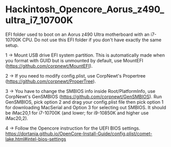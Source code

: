 # Hackintosh_Opencore_Aorus_z490_ultra_i7_10700K
EFI folder used to boot on an Aorus z490 Ultra motherboard with an i7-10700K CPU. Do not use this EFI folder if you don't have exactly the same setup.


1 ->  Mount USB drive EFI system partition. This is automatically made when you format with GUID but is unmounted by default, use MountEFI (https://github.com/corpnewt/MountEFI).

2 ->  If you need to modify config.plist, use CorpNewt's Propertree (https://github.com/corpnewt/ProperTree).

3 ->  You have to change the SMBIOS info inside Root/PlatformInfo, use CorpNewt's GenSMBIOS (https://github.com/corpnewt/GenSMBIOS). Run GenSMBIOS, pick option 2 and drag your config.plist file then pick option 1 for downloading MacSerial and Option 3 for selecting out SMBIOS. It should be iMac20,1 for i7-10700K (and lower; for i9-10850K and higher use iMac20,2).

4 ->  Follow the Opencore instruction for the UEFI BIOS settings. https://dortania.github.io/OpenCore-Install-Guide/config.plist/comet-lake.html#intel-bios-settings
